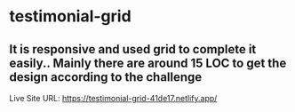 # testimonial-grid

## It is responsive and used grid to complete it easily.. Mainly there are around 15 LOC to get the design according to the challenge

Live Site URL: https://testimonial-grid-41de17.netlify.app/
